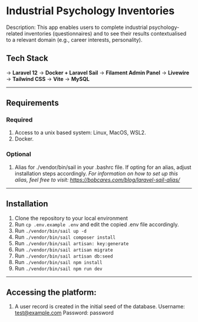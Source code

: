 # Industrial Psychology Inventories

Description: This app enables users to complete industrial psychology-related inventories (questionnaires) and to see their results contextualised to a relevant domain (e.g., career interests, personality). 

## Tech Stack
-> **Laravel 12**
-> **Docker + Laravel Sail**
-> **Filament Admin Panel**
-> **Livewire**
-> **Tailwind CSS**
-> **Vite**
-> **MySQL**

---

## Requirements

### Required
1. Access to a unix based system: Linux, MacOS, WSL2. 
2. Docker. 

### Optional
1. Alias for ./vendor/bin/sail in your .bashrc file. If opting for an alias, adjust installation steps accordingly. 
    _For information on how to set up this alias, feel free to visit: https://bobcares.com/blog/laravel-sail-alias/_

---

## Installation
1. Clone the repository to your local environment
2. Run `cp .env.example .env` and edit the copied .env file accordingly. 
3. Run `./vendor/bin/sail up -d`
4. Run `./vendor/bin/sail composer install`
5. Run `./vendor/bin/sail artisan: key:generate`
6. Run `./vendor/bin/sail artisan migrate`
7. Run `./vendor/bin/sail artisan db:seed`
8. Run `./vendor/bin/sail npm install`
9. Run `./vendor/bin/sail npm run dev`

---

## Accessing the platform:
1. A user record is created in the initial seed of the database.
Username: test@example.com
Password: password
